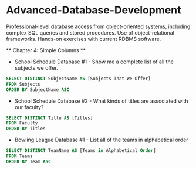 # Advanced-Database-Development
Professional-level database access from object-oriented systems, including complex SQL queries and stored procedures. Use of object-relational frameworks. Hands-on exercises with current RDBMS software.

** Chapter 4: Simple Columns **
- School Schedule Database #1 - Show me a complete list of all the subjects we offer.
``` SQL
SELECT DISTINCT SubjectName AS [Subjects That We Offer]
FROM Subjects
ORDER BY SubjectName ASC 
```
- School Schedule Database #2 - What kinds of titles are associated with our faculty?
``` SQL
SELECT DISTINCT Title AS [Titles]
FROM Faculty
ORDER BY Titles
```
- Bowling League Database #1 - List all of the teams in alphabetical order
``` SQL
SELECT DISTINCT TeamName AS [Teams in Alphabetical Order]
FROM Teams
ORDER BY Team ASC
```
